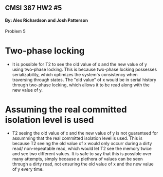 ## CMSI 387 HW2 #5
#### By: Alex Richardson and Josh Patterson

Problem 5
# Two-phase locking
- It is possible for T2 to see the old value of x and the new value of y using two-phase locking.
This is because two-phase locking possesses serializability, which optimizes the system's consistency
when traversing through states. The "old value" of x would be in serial history through two-phase locking,
which allows it to be read along with the new value of y.

# Assuming the real committed isolation level is used
- T2 seeing the old value of x and the new value of y is not guaranteed for assumming that the
real committed isolation level is used. This is because T2 seeing the old value of x would only occurr during
a dirty read/ non-repeatable read, which would let T2 see the memory twice and see two different values.
It is safe to say that this is possible over many attempts, simply because a plethora of values can be
seen through a dirty read, not ensuring the old value of x and the new value of y every time.
